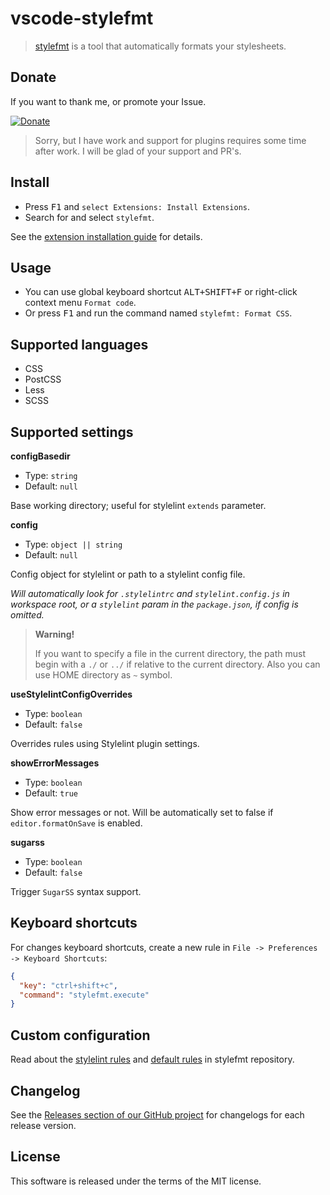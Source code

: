 # vscode-stylefmt

> [stylefmt](https://github.com/morishitter/stylefmt) is a tool that automatically formats your stylesheets.

## Donate

If you want to thank me, or promote your Issue.

[![Donate](https://img.shields.io/badge/Donate-PayPal-green.svg)](https://paypal.me/mrmlnc)

> Sorry, but I have work and support for plugins requires some time after work. I will be glad of your support and PR's.

## Install

  * Press <kbd>F1</kbd> and `select Extensions: Install Extensions`.
  * Search for and select `stylefmt`.

See the [extension installation guide](https://code.visualstudio.com/docs/editor/extension-gallery) for details.

## Usage

  * You can use global keyboard shortcut <kbd>ALT+SHIFT+F</kbd> or right-click context menu `Format code`.
  * Or press <kbd>F1</kbd> and run the command named `stylefmt: Format CSS`.

## Supported languages

  * CSS
  * PostCSS
  * Less
  * SCSS

## Supported settings

**configBasedir**

  * Type: `string`
  * Default: `null`

Base working directory; useful for stylelint `extends` parameter.

**config**

  * Type: `object || string`
  * Default: `null`

Config object for stylelint or path to a stylelint config file.

*Will automatically look for `.stylelintrc` and `stylelint.config.js` in workspace root, or a `stylelint` param in the `package.json`, if config is omitted.*

> **Warning!**
>
> If you want to specify a file in the current directory, the path must begin with a `./` or `../` if relative to the current directory. Also you can use HOME directory as `~` symbol.

**useStylelintConfigOverrides**

  * Type: `boolean`
  * Default: `false`

Overrides rules using Stylelint plugin settings.

**showErrorMessages**

  * Type: `boolean`
  * Default: `true`

Show error messages or not. Will be automatically set to false if `editor.formatOnSave` is enabled.

**sugarss**

-   Type: `boolean`
-   Default: `false`

Trigger `SugarSS` syntax support.

## Keyboard shortcuts

For changes keyboard shortcuts, create a new rule in `File -> Preferences -> Keyboard Shortcuts`:

```json
{
  "key": "ctrl+shift+c",
  "command": "stylefmt.execute"
}
```

## Custom configuration

Read about the [stylelint rules](https://github.com/morishitter/stylefmt#stylelint-rules-that-stylefmt-can-handle) and [default rules](https://github.com/morishitter/stylefmt#default-formatting-rules-without-stylelint-config-file) in stylefmt repository.

## Changelog

See the [Releases section of our GitHub project](https://github.com/mrmlnc/vscode-stylefmt/releases) for changelogs for each release version.

## License

This software is released under the terms of the MIT license.
